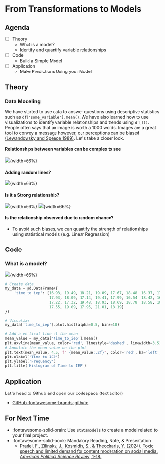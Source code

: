 # From Transformations to Models
## Agenda

- [ ] Theory
    - What is a model?
    - Identify and quantify variable relationships
- [ ] Code
    - Build a Simple Model
- [ ] Application
    - Make Predictions Using your Model

## Theory

### Data Modeling

We have started to use data to answer questions using descriptive statistics such as `df['some_variable'].mean()`. We have also learned how to use visualizations to identify variable relationships and trends using `df[]()`. People often says that an image is worth a 1000 words. Images are a great tool to convey a message however, our perceptions can be biased [(Lewandowsky and Spence 1989)](https://journals.sagepub.com/doi/pdf/10.1177/0049124189018002002). Let's take a closer look.

#### Relationships between variables can be complex to see

![](../images/relation.png){width=66%}

#### Adding random lines?
![](../images/lines.png){width=66%}


#### Is it a Strong relationship?
![](../images/model-1.png){width=66%}
![](../images/model-2.png){width=66%}

#### Is the relationship observed due to random chance?

- To avoid such biases, we can quantify the strength of relationships using statistical models (e.g. Linear Regression)

## Code

### What is a model?

![](../images/time-iep.png){width=66%}

```python
# Create data
my_data = pd.DataFrame({
    'time_to_iep': [16.93, 19.49, 18.21, 19.09, 17.67, 18.48, 16.37, 17.57, 19.18, 18.74, 17.15, 17.76, 17.2, 19.78, 18.34,
                    17.93, 18.09, 17.14, 19.41, 17.99, 16.54, 18.42, 16.65, 19.83, 18.32, 18.13, 16.72, 18.05, 18.5, 19.45,
                    17.22, 17.32, 19.48, 18.93, 18.69, 18.78, 18.58, 18.8, 18.28, 20.06, 18.12, 18.64, 18.16, 17.44, 18.96,
                    17.55, 19.09, 17.95, 21.01, 18.19]
})

# Visualize
my_data['time_to_iep'].plot.hist(alpha=0.5, bins=10)

# Add a vertical line at the mean
mean_value = my_data['time_to_iep'].mean()
plt.axvline(mean_value, color='red', linestyle='dashed', linewidth=3.5)
# Annotate the mean value on the plot
plt.text(mean_value, 4.5, f" {mean_value:.2f}", color='red', ha='left', fontsize=16)
plt.xlabel('Time to IEP')
plt.ylabel('Frequency')
plt.title('Histogram of Time to IEP')
```


## Application

Let's head to Github and open our codespace (text editor)

- [GitHub :fontawesome-brands-github:](https://github.com/)


## For Next Time

- :fontawesome-solid-brain: Use `statsmodels` to create a model related to your final project.
- :fontawesome-solid-book: Mandatory Reading, Note, & Presentation
    - [Pradel, F., Zilinsky, J., Kosmidis, S., & Theocharis, Y. (2024). Toxic speech and limited demand for content moderation on social media. *American Political Science Review*, 1-18.](https://www.cambridge.org/core/services/aop-cambridge-core/content/view/405333D7072585903E81BEF1729378F8/S000305542300134Xa.pdf/toxic-speech-and-limited-demand-for-content-moderation-on-social-media.pdf)


